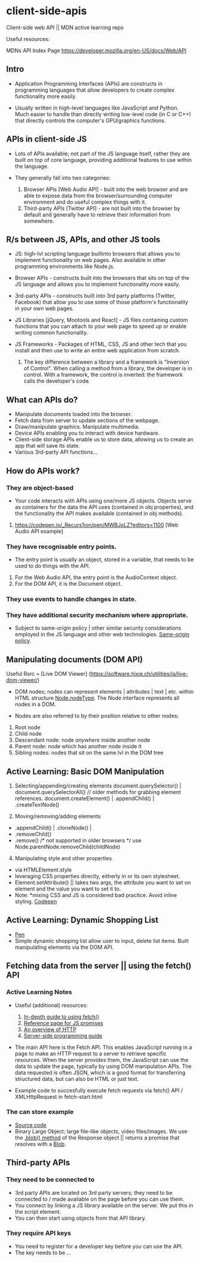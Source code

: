 # client-side-apis
Client-side web API || MDN active learning repo

Useful resources:

MDNs API Index Page
https://developer.mozilla.org/en-US/docs/Web/API


## Intro

- Application Programming Interfaces (APIs) are constructs in programming languages that allow developers to create complex functionality more easily. 

- Usually written in high-level languages like JavaScript and Python. Much easier to handle than directly writing low-level code (in C or C++) that directly controls the computer's GPU/graphics functions.

## APIs in client-side JS

- Lots of APIs available; not part of the JS language itself, rather they are built on top of core language, providing additional features to use within the language. 

- They generally fall into two categories:
  1. Browser APIs [Web Audio API] - built into the web browser and are able to expose data from the browser/surrounding computer environment and do useful complex things with it. 
  2. Third-party APIs [Twitter API] -  are not built into the browser by default and generally have to retrieve their information from somewhere. 

## R/s between JS, APIs, and other JS tools

- JS: high-lvl scripting language builtinto browsers that allows you to implement functionality on web pages. Also available in other programming environments like Node.js.

- Browser APIs -  constructs built into the browsers that sits on top of the JS language and allows you to implement functionality more easily. 

- 3rd-party APIs - constructs built into 3rd party platforms (Twitter, Facebook) that allow you to use some of those platform's functionality in your own web pages. 

- JS Libraries [jQuery, Mootools and React] - JS files containing custom functions that you can attach to your web page to speed up or enable writing common functionality. 

- JS Frameworks - Packages of HTML, CSS, JS and other tech that you install and then use to write an entire web application from scratch. 
  1. The key difference between a library and a framework is "Inversion of Control". When calling a method from a library, the developer is in control. With a framework, the control is inverted: the framework calls the developer's code.

## What can APIs do?

- Manipulate documents loaded into the browser. 
- Fetch data from server to update sections of the webpage. 
- Draw/manipulate graphics. Manipulate multimedia.
- Device APIs enabling you to interact with device hardware. 
- Client-side storage APIs enable us to store data, allowing us to create an app that will save its state.
- Various 3rd-party API functions...

## How do APIs work?

### They are object-based

- Your code interacts with APIs using one/more JS objects. Objects serve as containers for the data the API uses (contained in obj properties), and the functionality the API makes available (contained in obj methods).
 1. https://codepen.io/_Recurs1ion/pen/MWBJoLZ?editors=1100 [Web Audio API example]

### They have recognisable entry points. 
- The entry point is usually an object, stored in a variable, that needs to be used to do things with the API.
 1. For the Web Audio API, the entry point is the AudioContext object.
 2. For the DOM API, it is the Document object. 

### They use events to handle changes in state. 

### They have additional security mechanism where appropriate.

 - Subject to same-origin policy | other similar security considerations employed in the JS language and other web technologies. [Same-origin policy](https://developer.mozilla.org/en-US/docs/Web/Security/Same-origin_policy).
 
## Manipulating documents (DOM API)

Useful Rsrc = [Live DOM Viewer] (https://software.hixie.ch/utilities/js/live-dom-viewer/)

- DOM nodes; nodes can represent elements | attributes | text | etc. within HTML structure
[Node.nodeType](https://developer.mozilla.org/en-US/docs/Web/API/Node/nodeType). 
The Node interface represents all nodes in a DOM. 

 * Nodes are also referred to by their position relative to other nodes:
  1. Root node
  2. Child node
  3. Descendant node: node *anywhere* inside another node
  4. Parent node: node which has another node inside it
  5. Sibling nodes: nodes that sit on the same lvl in the DOM tree

## Active Learning: Basic DOM Manipulation
  1. Selecting/appending/creating elements
     document.querySelector() | document.querySelectorAll() // older methods for grabbing element references. 
     document.createElement() | .appendChild() | .createTextNode()

  3. Moving/removing/adding elements
   - .appendChild() | .cloneNode() | 
   - .removeChild() 
   - .remove() /* not supported in older browsers */ use Node.parentNode.removeChild(childNode)

  4. Manipulating style and other properties
   - via HTMLElement.style
   - leveraging CSS properties directly, eitherly in <style></style> or its own stylesheet. 
   - Element.setAttribute() || takes two args, the attribute you want to set on element and the value you want to set it to. 
   - Note: *mixing CSS and JS is considered bad practice. Avoid inline styling. 
   [Codepen](https://codepen.io/_Recurs1ion/pen/WNKREJW?editors=0010)
   
## Active Learning: Dynamic Shopping List  
  - [Pen](https://codepen.io/_Recurs1ion/pen/QWBdmgO?editors=1010)
  - Simple dynamic shopping list allow user to input, delete list items. Built manipulating elements via the DOM API. 

## Fetching data from the server || using the fetch() API
### Active Learning Notes
  - Useful (additional) resources:
    1. [In-depth guide to using fetch()](https://developer.mozilla.org/en-US/docs/Web/API/Fetch_API/Using_Fetch)
    2. [Reference page for JS promises](https://developer.mozilla.org/en-US/docs/Web/JavaScript/Reference/Global_Objects/Promise)
    3. [An overview of HTTP](https://developer.mozilla.org/en-US/docs/Web/HTTP/Overview)
    4. [Server-side programming guide](https://developer.mozilla.org/en-US/docs/Learn/Server-side)

  - The main API here is the Fetch API. This enables JavaScript running in a page to make an HTTP request to a server to retrieve specific resources. When the server provides them, the JavaScript can use the data to update the page, typically by using DOM manipulation APIs. The data requested is often JSON, which is a good format for transferring structured data, but can also be HTML or just text.
  
  - Example code to succesfully execute fetch requests via fetch() API / XMLHttpRequest in fetch-start.html
  
### The can store example
  - [Source code](https://github.com/mdn/learning-area/tree/main/javascript/apis/fetching-data/can-store)
  - Binary Large Object; large file-like objects, video files/images. We use the [.blob() method](https://developer.mozilla.org/en-US/docs/Web/API/Response/blob) of the Response object || returns a promise that resolves with a [Blob](https://developer.mozilla.org/en-US/docs/Web/API/Blob). 

## Third-party APIs
### They need to be connected to
- 3rd party APIs are located on 3rd party servers; they need to be connected to / made available on the page before you can use them. 
- You connect by linking a JS library available on the server. We put this in the script element. 
- You can then start using objects from that API library. 
### They require API keys
- You need to register for a developer key before you can use the API. 
- The key needs to be ...


  
  
  
  
